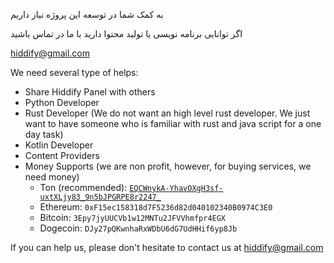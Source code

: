 به کمک شما در توسعه این پروژه نیاز داریم

اگر توانایی برنامه نویسی یا تولید محتوا دارید با ما در تماس باشید

hiddify@gmail.com

We need several type of helps:
- Share Hiddify Panel with others
- Python Developer
- Rust Developer (We do not want an high level rust developer. We just want to have someone who is familiar with rust and java script for a one day task)
- Kotlin Developer
- Content Providers
- Money Supports (we are non profit, however, for buying services, we need money)
  - Ton (recommended): [`EQCWnykA-YhavOXgH3sf-uxtXLjy83_9n5bJPGRPE8r2247_`](https://tonwhales.com/explorer/address/UQBcMO1OFsfEMZL3PfJpGGVjOan0Dz-eaBdqSaaWicazYT2b)
  - Ethereum: `0xF15ec158318d7F5236d82d040102340B0974C3E0`
  - Bitcoin: `3Epy7jyUUCVb1w12MNTu2JFVVhmfpr4EGX`
  - Dogecoin: `DJy27pQKwnhaRxWDbU6dG7UdHHif6yp8Jb`

If you can help us, please don't hesitate to contact us at hiddify@gmail.com